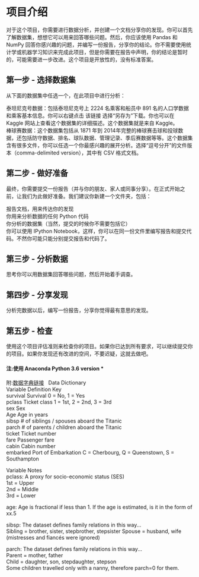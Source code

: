 # 项目介绍  
对于这个项目，你需要进行数据分析，并创建一个文档分享你的发现。你可以首先了解数据集，想想它可以用来回答哪些问题。然后，你应该使用 Pandas 和 NumPy 回答你感兴趣的问题，并编写一份报告，分享你的结论。你不需要使用统计学或机器学习知识来完成此项目，但是你需要在报告中声明，你的结论是暂时的，可能需要进一步改进。这个项目是开放性的，没有标准答案。

## 第一步 - 选择数据集  
  从下面的数据集中任选一个，在此项目中进行分析：  

  泰坦尼克号数据：包括泰坦尼克号上 2224 名乘客和船员中 891 名的人口学数据和乘客基本信息。你可以右键点击 该链接 选择“另存为”下载。你也可以在 Kaggle 网站上查看这个数据集的详细描述。这个数据集就是来自 Kaggle。  
  棒球赛数据：这个数据集包括从 1871 年到 2014年完整的棒球赛击球和投球数据，还包括防守数据、排名、球队数据、管理记录、季后赛数据等等。这个数据集含有很多文件，你可以任选一个你最感兴趣的展开分析。选择“逗号分开”的文件版本（comma-delimited version），其中有 CSV 格式文档。  
## 第二步 - 做好准备  
  最终，你需要提交一份报告（并与你的朋友、家人或同事分享）。在正式开始之前，让我们为此做好准备。我们建议你新建一个文件夹，包括： 

  报告文档，用来传达你的发现  
  你用来分析数据的任何 Python 代码  
  你分析的数据集（当然，提交的时候你不需要包括它）  
  你可以使用 IPython Notebook，这样，你可以在同一份文件里编写报告和提交代码。不然你可能只能分别提交报告和代码了。  

## 第三步 - 分析数据  
  思考你可以用数据集回答哪些问题，然后开始着手调查。

## 第四步 - 分享发现  
分析完数据以后，编写一份报告，分享你觉得最有意思的发现。

## 第五步 - 检查  
使用这个项目评估准则来检查你的项目。如果你已达到所有要求，可以继续提交你的项目。如果你发现还有改进的空间，不要迟疑，这就去做吧。

#### 注:使用 Anaconda Python 3.6 version *  


附:[数据字典链接](https://www.kaggle.com/c/titanic/data)  
Data Dictionary  
Variable	Definition	Key  
survival	Survival	0 = No, 1 = Yes  
pclass	Ticket class	1 = 1st, 2 = 2nd, 3 = 3rd  
sex	Sex  
Age	Age in years	  
sibsp	# of siblings / spouses aboard the Titanic	 
parch	# of parents / children aboard the Titanic	 
ticket	Ticket number	 
fare	Passenger fare	 
cabin	Cabin number	 
embarked	Port of Embarkation	C = Cherbourg, Q = Queenstown, S = Southampton  

Variable Notes  
pclass: A proxy for socio-economic status (SES)  
1st = Upper  
2nd = Middle  
3rd = Lower  

age: Age is fractional if less than 1. If the age is estimated, is it in the form of xx.5  

sibsp: The dataset defines family relations in this way...  
Sibling = brother, sister, stepbrother, stepsister
Spouse = husband, wife (mistresses and fiancés were ignored)  

parch: The dataset defines family relations in this way...  
Parent = mother, father  
Child = daughter, son, stepdaughter, stepson  
Some children travelled only with a nanny, therefore parch=0 for them.

